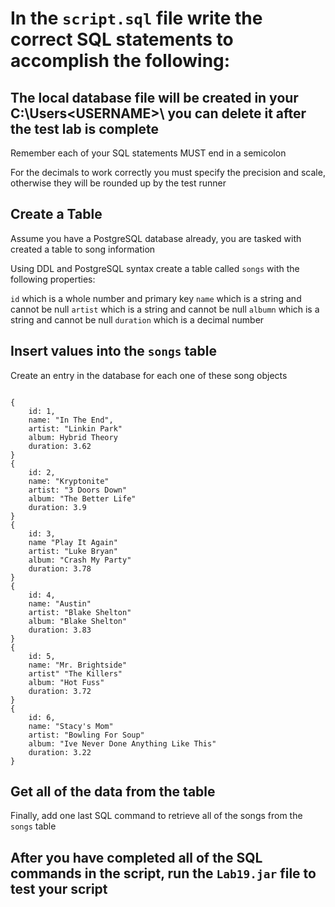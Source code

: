 # In the `script.sql` file write the correct SQL statements to accomplish the following:
## The local database file will be created in your C:\Users\<USERNAME>\ you can delete it after the test lab is complete

Remember each of your SQL statements MUST end in a semicolon

For the decimals to work correctly you must specify the precision and scale, otherwise they will be rounded up by the test runner

## Create a Table

Assume you have a PostgreSQL database already, you are tasked with created a table to song information

Using DDL and PostgreSQL syntax create a table called `songs` with the following properties:

`id` which is a whole number and primary key
`name` which is a string and cannot be null
`artist` which is a string and cannot be null
`albumn` which is a string and cannot be null
`duration` which is a decimal number

## Insert values into the `songs` table

Create an entry in the database for each one of these song objects

```

{
    id: 1,
    name: "In The End",
    artist: "Linkin Park"
    album: Hybrid Theory
    duration: 3.62
}
{
    id: 2,
    name: "Kryptonite"
    artist: "3 Doors Down"
    album: "The Better Life"
    duration: 3.9
}
{
    id: 3,
    name "Play It Again"
    artist: "Luke Bryan"
    album: "Crash My Party"
    duration: 3.78
}
{
    id: 4,
    name: "Austin"
    artist: "Blake Shelton"
    album: "Blake Shelton"
    duration: 3.83
}
{
    id: 5,
    name: "Mr. Brightside"
    artist" "The Killers"
    album: "Hot Fuss"
    duration: 3.72
}
{
    id: 6,
    name: "Stacy's Mom"
    artist: "Bowling For Soup"
    album: "Ive Never Done Anything Like This"
    duration: 3.22
}

```

## Get all of the data from the table

Finally, add one last SQL command to retrieve all of the songs from the `songs` table

## After you have completed all of the SQL commands in the script, run the `Lab19.jar` file to test your script